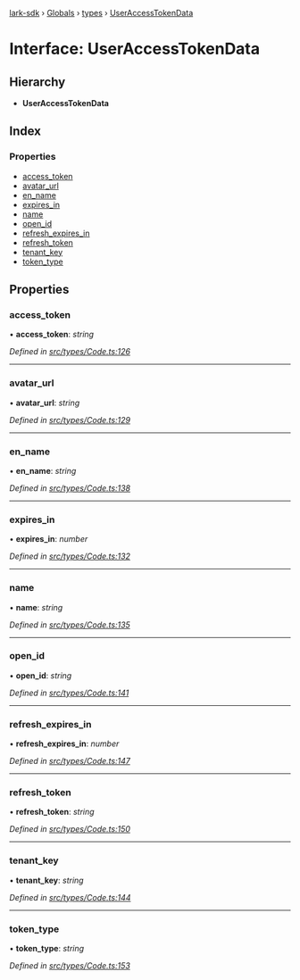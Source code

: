 [lark-sdk](../README.md) › [Globals](../globals.md) › [types](../modules/types.md) › [UserAccessTokenData](types.useraccesstokendata.md)

# Interface: UserAccessTokenData

## Hierarchy

* **UserAccessTokenData**

## Index

### Properties

* [access_token](types.useraccesstokendata.md#access_token)
* [avatar_url](types.useraccesstokendata.md#avatar_url)
* [en_name](types.useraccesstokendata.md#en_name)
* [expires_in](types.useraccesstokendata.md#expires_in)
* [name](types.useraccesstokendata.md#name)
* [open_id](types.useraccesstokendata.md#open_id)
* [refresh_expires_in](types.useraccesstokendata.md#refresh_expires_in)
* [refresh_token](types.useraccesstokendata.md#refresh_token)
* [tenant_key](types.useraccesstokendata.md#tenant_key)
* [token_type](types.useraccesstokendata.md#token_type)

## Properties

###  access_token

• **access_token**: *string*

*Defined in [src/types/Code.ts:126](https://github.com/TbhT/lark-sdk/blob/5ecb791/src/types/Code.ts#L126)*

___

###  avatar_url

• **avatar_url**: *string*

*Defined in [src/types/Code.ts:129](https://github.com/TbhT/lark-sdk/blob/5ecb791/src/types/Code.ts#L129)*

___

###  en_name

• **en_name**: *string*

*Defined in [src/types/Code.ts:138](https://github.com/TbhT/lark-sdk/blob/5ecb791/src/types/Code.ts#L138)*

___

###  expires_in

• **expires_in**: *number*

*Defined in [src/types/Code.ts:132](https://github.com/TbhT/lark-sdk/blob/5ecb791/src/types/Code.ts#L132)*

___

###  name

• **name**: *string*

*Defined in [src/types/Code.ts:135](https://github.com/TbhT/lark-sdk/blob/5ecb791/src/types/Code.ts#L135)*

___

###  open_id

• **open_id**: *string*

*Defined in [src/types/Code.ts:141](https://github.com/TbhT/lark-sdk/blob/5ecb791/src/types/Code.ts#L141)*

___

###  refresh_expires_in

• **refresh_expires_in**: *number*

*Defined in [src/types/Code.ts:147](https://github.com/TbhT/lark-sdk/blob/5ecb791/src/types/Code.ts#L147)*

___

###  refresh_token

• **refresh_token**: *string*

*Defined in [src/types/Code.ts:150](https://github.com/TbhT/lark-sdk/blob/5ecb791/src/types/Code.ts#L150)*

___

###  tenant_key

• **tenant_key**: *string*

*Defined in [src/types/Code.ts:144](https://github.com/TbhT/lark-sdk/blob/5ecb791/src/types/Code.ts#L144)*

___

###  token_type

• **token_type**: *string*

*Defined in [src/types/Code.ts:153](https://github.com/TbhT/lark-sdk/blob/5ecb791/src/types/Code.ts#L153)*

